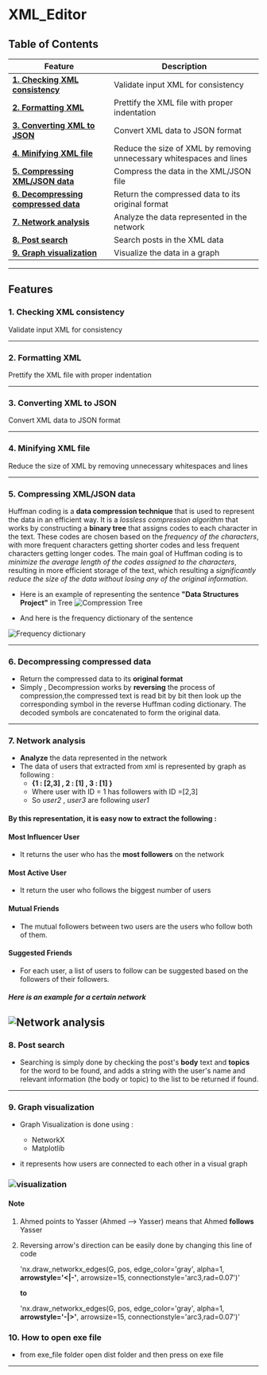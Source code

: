 # XML_Editor
## Table of Contents

| **Feature** | **Description** |
| ------- | ----------- |
| [**1. Checking XML consistency**](https://github.com/ahmedelsayed968/XML_Editor/edit/main/README.md#1-checking-xml-consistency) | Validate input XML for consistency |
| [**2. Formatting XML**](https://github.com/ahmedelsayed968/XML_Editor/edit/main/README.md#2-formatting-xmlformatting-xml) | Prettify the XML file with proper indentation |
| [**3. Converting XML to JSON**](https://github.com/ahmedelsayed968/XML_Editor/edit/main/README.md#3-converting-xml-to-json) | Convert XML data to JSON format |
| [**4. Minifying XML file**](https://github.com/ahmedelsayed968/XML_Editor/edit/main/README.md#4-minifying-xml-file) | Reduce the size of XML by removing unnecessary whitespaces and lines|
| [**5. Compressing XML/JSON data**](https://github.com/ahmedelsayed968/XML_Editor/edit/main/README.md#5-compressing-xmljson-data) | Compress the data in the XML/JSON file |
| [**6. Decompressing compressed data**](https://github.com/ahmedelsayed968/XML_Editor/edit/main/README.md#6-decompressing-compressed-data) | Return the compressed data to its original format |
| [**7. Network analysis**](https://github.com/ahmedelsayed968/XML_Editor/edit/main/README.md#7-network-analysis) | Analyze the data represented in the network |
| [**8. Post search**](https://github.com/ahmedelsayed968/XML_Editor/edit/main/README.md#8-post-search) | Search posts in the XML data |
| [**9. Graph visualization**](https://github.com/ahmedelsayed968/XML_Editor/edit/main/README.md#9-graph-visualization) | Visualize the data in a graph  |

----
## Features

### 1. Checking XML consistency
Validate input XML for consistency

----
### 2. Formatting XML
Prettify the XML file with proper indentation

----
### 3. Converting XML to JSON
Convert XML data to JSON format

----
### 4. Minifying XML file
Reduce the size of XML by removing unnecessary whitespaces and lines

----
### 5. Compressing XML/JSON data
Huffman coding is a **data compression technique** that is used to represent the data in an efficient way. It is a *lossless compression algorithm* that works by constructing a **binary tree** that assigns codes to each character in the text. These codes are chosen based on the *frequency of the characters*, with more frequent characters getting shorter codes and less frequent characters getting longer codes. The main goal of Huffman coding is to *minimize the average length of the codes assigned to the characters*, resulting in more efficient storage of the text, which resulting a *significantly reduce the size of the data without losing any of the original information*.
* Here is an example of representing the sentence **"Data Structures Project"** in Tree 
![Compression Tree](https://serving.photos.photobox.com/64998938a5d89edffa6fa5ef241e4df50e78719d58778f1975d1c8386a8b82f05d72b7a5.jpg)

* And here is the frequency dictionary of the sentence 

![Frequency dictionary](https://www.linkpicture.com/q/Compression-Dictionary-1.png)

----
### 6. Decompressing compressed data
* Return the compressed data to its **original format**
* Simply , Decompression works by **reversing** the process of compression,the compressed text is read bit by bit then look up the corresponding symbol in the reverse Huffman coding dictionary. The decoded symbols are concatenated to form the original data.
----
### 7. Network analysis
* **Analyze** the data represented in the network
* The data of users that extracted from xml is represented by graph as following :
  * **{1 : [2,3] , 2 : [1] , 3 : [1] }**
  * Where user with ID = 1 has followers with ID =[2,3]
  * So *user2* , *user3* are following *user1*
 
#### By this representation, it is easy now to extract the following :

   #### Most Influencer User
   * It returns the user who has the **most followers** on the network
   #### Most Active User
   * It return the user who follows the biggest number of users

   #### Mutual Friends
   * The mutual followers between two users are the users who follow both of them.

   #### Suggested Friends
   * For each user, a list of users to follow can be suggested based on the followers of their followers.
   
   ##### Here is an example for a certain network
   ![Network analysis](https://gcdnb.pbrd.co/images/8YSwO3DZ09QU.png?o=1)
---

 

### 8. Post search
* Searching is simply done by checking the post's **body** text and **topics** for the word to be found, and adds a string with the user's name and relevant information (the body or topic) to the list to be returned if found.


---
### 9. Graph visualization
* Graph Visualization is done using :
  * NetworkX 
  * Matplotlib

* it represents how users are connected to each other in a visual graph

### ![visualization](https://gcdnb.pbrd.co/images/ahsJ4OiseLOo.jpg?o=1)
#### Note
1. Ahmed points to Yasser (Ahmed --> Yasser)
 means that Ahmed **follows** Yasser
2. Reversing arrow's direction can be easily done by changing this line of code 

   'nx.draw_networkx_edges(G, pos, edge_color='gray', alpha=1, **arrowstyle='<|-'**, arrowsize=15, connectionstyle='arc3,rad=0.07')'
   
   **to** 
   
   'nx.draw_networkx_edges(G, pos, edge_color='gray', alpha=1, **arrowstyle='-|>'**, arrowsize=15, connectionstyle='arc3,rad=0.07')'
### 10. How to open exe file 
* from exe_file folder open dist folder and then press on exe file 
 

---
